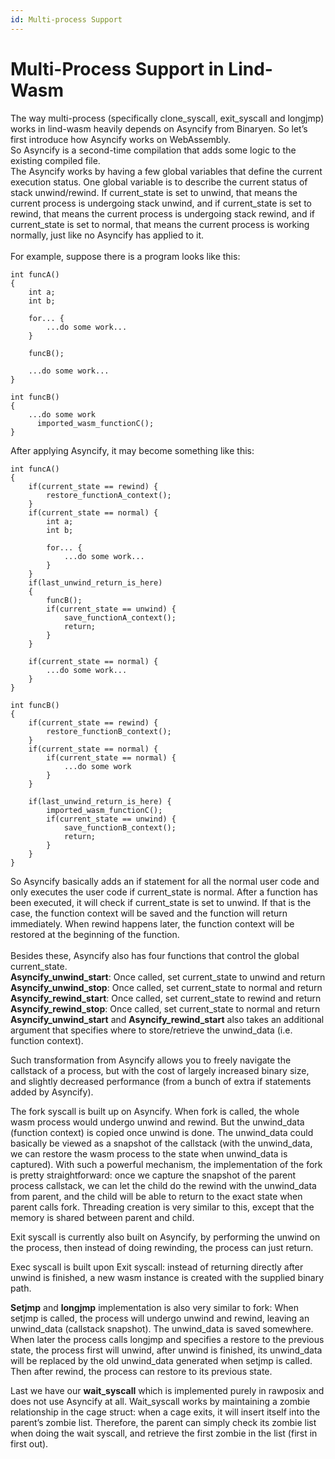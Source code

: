 ```yaml
---
id: Multi-process Support
---
```


# Multi-Process Support in Lind-Wasm

The way multi-process (specifically clone_syscall, exit_syscall and longjmp) works in lind-wasm heavily depends on Asyncify from Binaryen. So let’s first introduce how Asyncify works on WebAssembly.\
So Asyncify is a second-time compilation that adds some logic to the existing compiled file.\
The Asyncify works by having a few global variables that define the current execution status. One global variable is to describe the current status of stack unwind/rewind. If current_state is set to unwind, that means the current process is undergoing stack unwind, and if current_state is set to rewind, that means the current process is undergoing stack rewind, and if current_state is set to normal, that means the current process is working normally, just like no Asyncify has applied to it.\
\
For example, suppose there is a program looks like this:

```
int funcA()
{
	int a;
	int b;

	for... {
		...do some work...
	}

	funcB();

	...do some work...
}

int funcB()
{
	...do some work
      imported_wasm_functionC();
}

```

After applying Asyncify, it may become something like this:

```
int funcA()
{
	if(current_state == rewind) {
		restore_functionA_context();
	}
	if(current_state == normal) {
		int a;
		int b;

		for... {
			...do some work...
		}
	}
	if(last_unwind_return_is_here)
	{
		funcB();
		if(current_state == unwind) {
			save_functionA_context();
			return;
		}
	}

	if(current_state == normal) {
		...do some work...
	}
}

int funcB()
{
	if(current_state == rewind) {
		restore_functionB_context();
	}
	if(current_state == normal) {
		if(current_state == normal) {
			...do some work
		}
	}

	if(last_unwind_return_is_here) {
		imported_wasm_functionC();
		if(current_state == unwind) {
			save_functionB_context();
			return;
		}
	}
}

```

So Asyncify basically adds an if statement for all the normal user code and only executes the user code if current_state is normal. After a function has been executed, it will check if current_state is set to unwind. If that is the case, the function context will be saved and the function will return immediately. When rewind happens later, the function context will be restored at the beginning of the function.\
\
Besides these, Asyncify also has four functions that control the global current_state.\
**Asyncify_unwind_start**: Once called, set current_state to unwind and return\
**Asyncify_unwind_stop**: Once called, set current_state to normal and return\
**Asyncify_rewind_start**: Once called, set current_state to rewind and return\
**Asyncify_rewind_stop**: Once called, set current_state to normal and return\
**Asyncify_unwind_start** and **Asyncify_rewind_start** also takes an additional argument that specifies where to store/retrieve the unwind_data (i.e. function context).

Such transformation from Asyncify allows you to freely navigate the callstack of a process, but with the cost of largely increased binary size, and slightly decreased performance (from a bunch of extra if statements added by Asyncify).

The fork syscall is built up on Asyncify. When fork is called, the whole wasm process would undergo unwind and rewind. But the unwind_data (function context) is copied once unwind is done. The unwind_data could basically be viewed as a snapshot of the callstack (with the unwind_data, we can restore the wasm process to the state when unwind_data is captured). With such a powerful mechanism, the implementation of the fork is pretty straightforward: once we capture the snapshot of the parent process callstack, we can let the child do the rewind with the unwind_data from parent, and the child will be able to return to the exact state when parent calls fork. Threading creation is very similar to this, except that the memory is shared between parent and child.

Exit syscall is currently also built on Asyncify, by performing the unwind on the process, then instead of doing rewinding, the process can just return.

Exec syscall is built upon Exit syscall: instead of returning directly after unwind is finished, a new wasm instance is created with the supplied binary path.

**Setjmp** and **longjmp** implementation is also very similar to fork: When setjmp is called, the process will undergo unwind and rewind, leaving an unwind_data (callstack snapshot). The unwind_data is saved somewhere. When later the process calls longjmp and specifies a restore to the previous state, the process first will unwind, after unwind is finished, its unwind_data will be replaced by the old unwind_data generated when setjmp is called. Then after rewind, the process can restore to its previous state. 

Last we have our **wait_syscall** which is implemented purely in rawposix and does not use Asyncify at all. Wait_syscall works by maintaining a zombie relationship in the cage struct: when a cage exits, it will insert itself into the parent’s zombie list. Therefore, the parent can simply check its zombie list when doing the wait syscall, and retrieve the first zombie in the list (first in first out).
